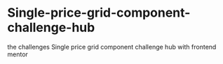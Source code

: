 # Single-price-grid-component-challenge-hub
the challenges Single price grid component challenge hub with frontend mentor 
